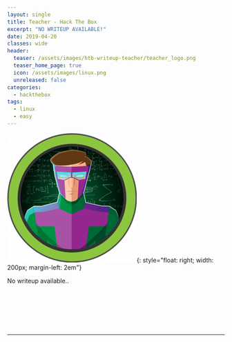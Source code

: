 ```yaml
---
layout: single
title: Teacher - Hack The Box
excerpt: "NO WRITEUP AVAILABLE!"
date: 2019-04-20
classes: wide
header:
  teaser: /assets/images/htb-writeup-teacher/teacher_logo.png
  teaser_home_page: true
  icon: /assets/images/linux.png
  unreleased: false
categories:
  - hackthebox
tags:  
  - linux
  - easy
---
```


![](/assets/images/htb-writeup-teacher/teacher_logo.png){: style="float: right; width: 200px; margin-left: 2em"}

No writeup available..<br><br><br><br><br><br><br>

----------------
